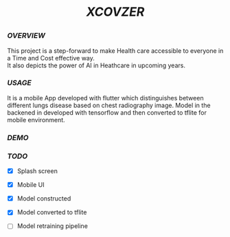 # <p align= "center"> *XCOVZER*</p>
### *OVERVIEW*
This project is a step-forward to make Health care accessible to everyone in a Time and Cost effective way. <br>
It also depicts the power of AI in Heathcare in upcoming years.<br>

### *USAGE*
It is a mobile App developed with flutter which distinguishes between different lungs disease based on chest radiography image. Model in the backened in developed with tensorflow and then converted to tflite for mobile environment.

### *DEMO*




### *TODO*
* [x] Splash screen 
* [x] Mobile UI
* [x] Model constructed
* [x] Model converted to tflite
* [ ] Model retraining pipeline

